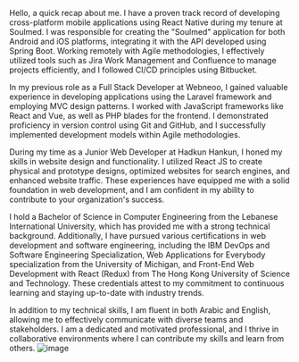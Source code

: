 Hello, a quick recap about me.
I have a proven track record of developing cross-platform mobile applications using React Native during my tenure at Soulmed. I was responsible for creating the "Soulmed" application for both Android and iOS platforms, integrating it with the API developed using Spring Boot. Working remotely with Agile methodologies, I effectively utilized tools such as Jira Work Management and Confluence to manage projects efficiently, and I followed CI/CD principles using Bitbucket.

In my previous role as a Full Stack Developer at Webneoo, I gained valuable experience in developing applications using the Laravel framework and employing MVC design patterns. I worked with JavaScript frameworks like React and Vue, as well as PHP blades for the frontend. I demonstrated proficiency in version control using Git and GitHub, and I successfully implemented development models within Agile methodologies.

During my time as a Junior Web Developer at Hadkun Hankun, I honed my skills in website design and functionality. I utilized React JS to create physical and prototype designs, optimized websites for search engines, and enhanced website traffic. These experiences have equipped me with a solid foundation in web development, and I am confident in my ability to contribute to your organization's success.

I hold a Bachelor of Science in Computer Engineering from the Lebanese International University, which has provided me with a strong technical background. Additionally, I have pursued various certifications in web development and software engineering, including the IBM DevOps and Software Engineering Specialization, Web Applications for Everybody specialization from the University of Michigan, and Front-End Web Development with React (Redux) from The Hong Kong University of Science and Technology. These credentials attest to my commitment to continuous learning and staying up-to-date with industry trends.

In addition to my technical skills, I am fluent in both Arabic and English, allowing me to effectively communicate with diverse teams and stakeholders. I am a dedicated and motivated professional, and I thrive in collaborative environments where I can contribute my skills and learn from others.
![image](https://github.com/tahazalzali/tahazalzali/assets/76237241/91de0c32-ba9b-4e64-abe4-a562539783ac)


<!--
**tahazalzali/tahazalzali** is a ✨ _special_ ✨ repository because its `README.md` (this file) appears on your GitHub profile.

Here are some ideas to get you started:

- 🔭 I’m currently working on ...
- 🌱 I’m currently learning ...
- 👯 I’m looking to collaborate on ...
- 🤔 I’m looking for help with ...
- 💬 Ask me about ...
- 📫 How to reach me: ...
- 😄 Pronouns: ...
- ⚡ Fun fact: ...
-->
